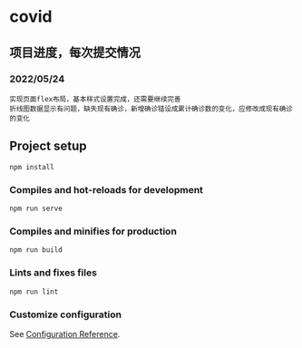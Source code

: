 # covid

## 项目进度，每次提交情况
### 2022/05/24
```
实现页面flex布局，基本样式设置完成，还需要继续完善
折线图数据显示有问题，缺失现有确诊，新增确诊错设成累计确诊数的变化，应修改成现有确诊的变化
```

## Project setup
```
npm install
```

### Compiles and hot-reloads for development
```
npm run serve
```

### Compiles and minifies for production
```
npm run build
```

### Lints and fixes files
```
npm run lint
```

### Customize configuration
See [Configuration Reference](https://cli.vuejs.org/config/).

